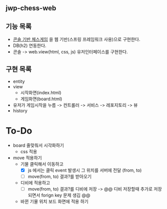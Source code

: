 ## jwp-chess-web

## 기능 목록
- [콘솔 기반 체스게임](https://github.com/robolovo/jwp-chess-console) 을 웹 기반(스프링 프레임워크 사용)으로 구현한다. 
- DB(h2) 연동한다.
- 콘솔 -> web.view(html, css, js) 유저인터페이스를 구현한다.

## 구현 목록
- entity
- view
  - 시작화면(index.html)
  - 게임화면(board.html)
- 유저가 게임시작을 누름 -> 컨트롤러 -> 서비스 -> 레포지토리 -> 뷰
- history
  

# To-Do
- board 줄맞춰서 시각화하기
  - css 적용
- move 적용하기
  - 기물 클릭해서 이동하고
    - [x] js 에서는 클릭 event 발생시 그 위치를 서버에 전달 (from, to)
    - [ ] move(from, to) 결과?를 받아오기
  - 디비에 적용하고
    - [ ] move(from, to) 결과?를 디비에 저장 -> @@ 디비 저장할때 추가로 저장되면서 forign key 문제 생김 @@
  - 바뀐 기물 위치 보드 화면에 적용 하기
